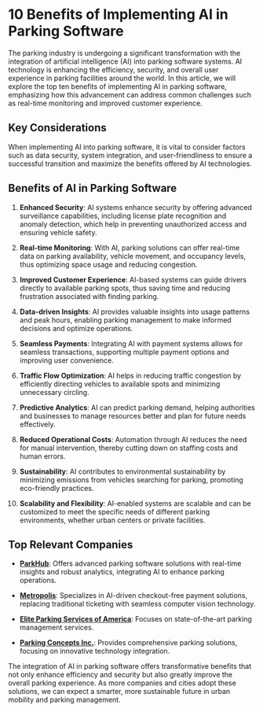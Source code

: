 # 10 Benefits of Implementing AI in Parking Software

The parking industry is undergoing a significant transformation with the integration of artificial intelligence (AI) into parking software systems. AI technology is enhancing the efficiency, security, and overall user experience in parking facilities around the world. In this article, we will explore the top ten benefits of implementing AI in parking software, emphasizing how this advancement can address common challenges such as real-time monitoring and improved customer experience.

## Key Considerations

When implementing AI into parking software, it is vital to consider factors such as data security, system integration, and user-friendliness to ensure a successful transition and maximize the benefits offered by AI technologies.

## Benefits of AI in Parking Software

1. **Enhanced Security**: AI systems enhance security by offering advanced surveillance capabilities, including license plate recognition and anomaly detection, which help in preventing unauthorized access and ensuring vehicle safety.

2. **Real-time Monitoring**: With AI, parking solutions can offer real-time data on parking availability, vehicle movement, and occupancy levels, thus optimizing space usage and reducing congestion.

3. **Improved Customer Experience**: AI-based systems can guide drivers directly to available parking spots, thus saving time and reducing frustration associated with finding parking.

4. **Data-driven Insights**: AI provides valuable insights into usage patterns and peak hours, enabling parking management to make informed decisions and optimize operations.

5. **Seamless Payments**: Integrating AI with payment systems allows for seamless transactions, supporting multiple payment options and improving user convenience.

6. **Traffic Flow Optimization**: AI helps in reducing traffic congestion by efficiently directing vehicles to available spots and minimizing unnecessary circling.

7. **Predictive Analytics**: AI can predict parking demand, helping authorities and businesses to manage resources better and plan for future needs effectively.

8. **Reduced Operational Costs**: Automation through AI reduces the need for manual intervention, thereby cutting down on staffing costs and human errors.

9. **Sustainability**: AI contributes to environmental sustainability by minimizing emissions from vehicles searching for parking, promoting eco-friendly practices.

10. **Scalability and Flexibility**: AI-enabled systems are scalable and can be customized to meet the specific needs of different parking environments, whether urban centers or private facilities.

## Top Relevant Companies

- **[ParkHub](/dir/parkhub)**: Offers advanced parking software solutions with real-time insights and robust analytics, integrating AI to enhance parking operations.
  
- **[Metropolis](/dir/metropolis)**: Specializes in AI-driven checkout-free payment solutions, replacing traditional ticketing with seamless computer vision technology.

- **[Elite Parking Services of America](/dir/elite_parking_services_of_america)**: Focuses on state-of-the-art parking management services.

- **[Parking Concepts Inc.](/dir/parking_concepts_inc)**: Provides comprehensive parking solutions, focusing on innovative technology integration.

The integration of AI in parking software offers transformative benefits that not only enhance efficiency and security but also greatly improve the overall parking experience. As more companies and cities adopt these solutions, we can expect a smarter, more sustainable future in urban mobility and parking management.